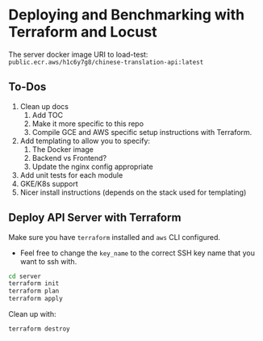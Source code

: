 # Deploying and Benchmarking with Terraform and Locust

The server docker image URI to load-test: `public.ecr.aws/h1c6y7g8/chinese-translation-api:latest`

## To-Dos

1. Clean up docs
   1. Add TOC
   2. Make it more specific to this repo
   3. Compile GCE and AWS specific setup instructions with Terraform.
2. Add templating to allow you to specify:
   1. The Docker image
   2. Backend vs Frontend?
   3. Update the nginx config appropriate
3. Add unit tests for each module
4. GKE/K8s support
5. Nicer install instructions (depends on the stack used for templating)

## Deploy API Server with Terraform

Make sure you have `terraform` installed and `aws` CLI configured.

- Feel free to change the `key_name` to the correct SSH key name that you want to ssh with.

```bash
cd server
terraform init
terraform plan
terraform apply
```

Clean up with:

```bash
terraform destroy
```
